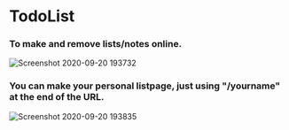 # TodoList
### To make and remove lists/notes online. 

![Screenshot 2020-09-20 193732](https://user-images.githubusercontent.com/71431543/93717109-3f5b5000-fb91-11ea-8109-041815c5877e.png)

### You can make your personal listpage, just using "/yourname" at the end of the URL.

![Screenshot 2020-09-20 193835](https://user-images.githubusercontent.com/71431543/93717163-92cd9e00-fb91-11ea-9398-e9b640ade28f.png)
